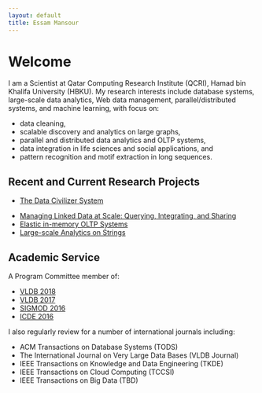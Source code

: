 ```yaml
---
layout: default
title: Essam Mansour
---
```

# Welcome

I am a Scientist at Qatar Computing Research Institute (QCRI), Hamad bin Khalifa University (HBKU). My research interests include database systems, large-scale data analytics, Web data management, parallel/distributed systems, and machine learning, with focus on:

- data cleaning,
- scalable discovery and analytics on large graphs,
- parallel and distributed data analytics and OLTP systems,
- data integration in life sciences and social applications, and
- pattern recognition and motif extraction in long sequences.


## Recent and Current Research Projects 

- [The Data Civilizer System](/research/dc/)
<!-- - [Collaborative Sharing and Data Integration over Decentralized Graphs](/research/lusail/) -->
- [Managing Linked Data at Scale: Querying, Integrating, and Sharing](/research/lusail/)
- [Elastic in-memory OLTP Systems](/research/estore/)
- [Large-scale Analytics on Strings](/research/starDB/)


## Academic Service
A Program Committee member of:

- [VLDB 2018](http://vldb2018.lncc.br/)
- [VLDB 2017](http://www.vldb.org/2017/review_board.php)
- [SIGMOD 2016](http://www.sigmod2016.org/org_sigmod_pc.shtml)
- [ICDE 2016](http://icde2016.fi/committees.php#tabular1)

I also regularly review for a number of international journals including:

- ACM Transactions on Database Systems (TODS)
- The International Journal on Very Large Data Bases (VLDB Journal)
- IEEE Transactions on Knowledge and Data Engineering (TKDE)
- IEEE Transactions on Cloud Computing (TCCSI)
- IEEE Transactions on Big Data (TBD)










